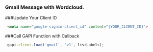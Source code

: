 ### Gmail Message with Wordcloud.


###Update Your Client ID
```HTML
 <meta name="google-signin-client_id" content="{YOUR_CLIENT_ID}">
```

###Call GAPI Function with Callback

```JAVASCRIPT
 gapi.client.load('gmail', 'v1', listLabels);
```






